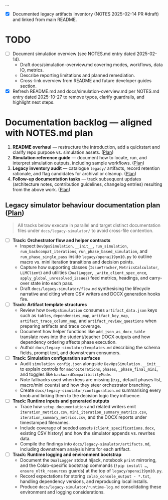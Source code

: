 ...
- [x] Documented legacy artifacts inventory (NOTES 2025-02-14 PR #draft) and linked from main README.
# TODO

- [ ] Document simulation overview (see NOTES.md entry dated 2025-02-14).
  - Draft docs/simulation-overview.md covering modes, workflows, data IO, metrics.
  - Describe reporting limitations and planned remediation.
  - Cross-link overview from README and future developer guides section.
- [x] Refresh README.md and docs/simulation-overview.md per NOTES.md entry dated
  2025-10-27 to remove typos, clarify guardrails, and highlight next steps.

# Documentation backlog — aligned with NOTES.md plan

1. **README overhaul** — restructure the introduction, add a quickstart and
   clarify repo purpose vs. simulation assets. ([Plan](NOTES.md#2025-10-26--pr-draft))
2. **Simulation reference guide** — document how to locate, run, and interpret
   simulation outputs, including sample workflows. ([Plan](NOTES.md#2025-10-26--pr-draft))
3. **Legacy inventory audit** — catalogue `legacy/` artifacts, record retention
   rationale, and flag candidates for archival or cleanup. ([Plan](NOTES.md#2025-10-26--pr-draft))
4. **Follow-up documentation tasks** — track subsequent updates (architecture
   notes, contribution guidelines, changelog entries) resulting from the above
   work. ([Plan](NOTES.md#2025-10-26--pr-draft))

## Legacy simulator behaviour documentation plan ([Plan](NOTES.md#2025-10-29--pr-draft))

> All tracks below execute in parallel and target distinct documentation files
> under `docs/legacy-simulator/` to avoid cross-file contention.

- [ ] **Track: Orchestrator flow and helper contracts**
  - Inspect `DevOpsSimulation.__init__`, `run_simulation`,
    `run_backcompat_iterations`, `run_phase_based_simulation`, and
    `run_phase_single_pass` inside `legacy/openai19pm10.py` to outline macro vs.
    mini iteration transitions and decision points.
  - Capture how supporting classes (`IssueTracker`, `MetricsCalculator`,
    `LLMClient`) and utilities (`DualLogger`, `_write_client_spec_once`,
    `apply_global_unresolved_issues`) feed metrics, headings, and carry-over
    state into each pass.
  - Draft `docs/legacy-simulator/flow.md` synthesising the lifecycle narrative
    and citing where CSV writers and DOCX generation hooks fire.
- [ ] **Track: Artifact template structures**
  - Review how `DevOpsSimulation` consumes `artifact_data.json` keys such as
    `tables`, `dependencies_map`, `artifact_key_map`,
    `artifact_trace_column_map`, and `artifact_review_questions` when preparing
    artifacts and trace coverage.
  - Document how helper functions like `add_json_as_docx_table` translate rows
    into the student/teacher DOCX outputs and how dependency ordering affects
    phase execution.
  - Author `docs/legacy-simulator/templates.md` describing the schema fields,
    prompt text, and downstream consumers.
- [ ] **Track: Simulation configuration surfaces**
  - Audit `simulation_config.json` alongside `DevOpsSimulation.__init__` to
    explain controls for `macroIterations`, `phases`, `_phase_final_mini`, and
    toggles like `backwardCompatibilityMode`.
  - Note fallbacks used when keys are missing (e.g., default phases list,
    macro/mini counts) and how they steer orchestrator branching.
  - Create `docs/legacy-simulator/configuration.md` summarising every knob and
    linking them to the decision logic they influence.
- [ ] **Track: Runtime inputs and generated outputs**
  - Trace how `setup_documentation` and related writers emit
    `iteration_metrics.csv`, `mini_iteration_summary_metrics.csv`,
    `iteration_summary_metrics.csv`, and the DOCX reports under timestamped
    filenames.
  - Include coverage of seeded assets (`client_specifications.docx`, existing
    CSV history) and how the simulator appends vs. rewrites data.
  - Compile the findings into `docs/legacy-simulator/artifacts.md`, including
    downstream analysis hints for each artifact.
- [ ] **Track: Runtime logging and environment bootstrap**
  - Document the `DualLogger` stdout hijack, notebook `print` mirroring, and the
    Colab-specific bootstrap commands (`!pip install …`, `ensure_nltk_resources`
    guards) at the top of `legacy/openai19pm10.py`.
  - Record expectations for storing `colab_console_output - *.txt`, handling
    dependency versions, and reproducing local installs.
  - Produce `docs/legacy-simulator/runtime-log.md` consolidating these
    environment and logging considerations.
